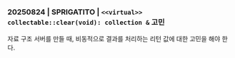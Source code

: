 ### 20250824 | SPRIGATITO | `<<virtual>> collectable::clear(void): collection &` 고민

자료 구조 서버를 만들 때, 비동적으로 결과를 처리하는 리턴 값에 대한 고민을 해야 한다.
